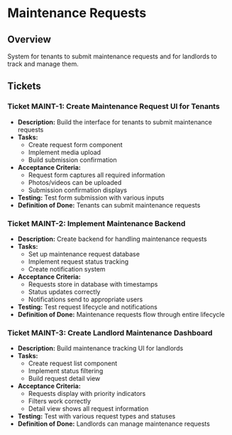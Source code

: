 # Maintenance Requests

## Overview
System for tenants to submit maintenance requests and for landlords to track and manage them.

## Tickets

### Ticket MAINT-1: Create Maintenance Request UI for Tenants
- **Description:** Build the interface for tenants to submit maintenance requests
- **Tasks:**
  - Create request form component
  - Implement media upload
  - Build submission confirmation
- **Acceptance Criteria:**
  - Request form captures all required information
  - Photos/videos can be uploaded
  - Submission confirmation displays
- **Testing:** Test form submission with various inputs
- **Definition of Done:** Tenants can submit maintenance requests

### Ticket MAINT-2: Implement Maintenance Backend
- **Description:** Create backend for handling maintenance requests
- **Tasks:**
  - Set up maintenance request database
  - Implement request status tracking
  - Create notification system
- **Acceptance Criteria:**
  - Requests store in database with timestamps
  - Status updates correctly
  - Notifications send to appropriate users
- **Testing:** Test request lifecycle and notifications
- **Definition of Done:** Maintenance requests flow through entire lifecycle

### Ticket MAINT-3: Create Landlord Maintenance Dashboard
- **Description:** Build maintenance tracking UI for landlords
- **Tasks:**
  - Create request list component
  - Implement status filtering
  - Build request detail view
- **Acceptance Criteria:**
  - Requests display with priority indicators
  - Filters work correctly
  - Detail view shows all request information
- **Testing:** Test with various request types and statuses
- **Definition of Done:** Landlords can manage maintenance requests 